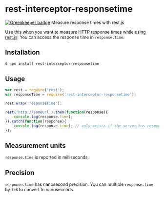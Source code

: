 # rest-interceptor-responsetime

[![Greenkeeper badge](https://badges.greenkeeper.io/HiFaraz/rest-interceptor-responsetime.svg)](https://greenkeeper.io/)
Measure response times with rest.js

Use this when you want to measure HTTP response times while using [rest.js](https://www.npmjs.com/package/rest). You can access the response time in `response.time`.

## Installation

```bash
$ npm install rest-interceptor-responsetime
```

## Usage

```javascript
var rest = require('rest');
var responseTime = require('rest-interceptor-responsetime');

rest.wrap('responseTime');

rest('http://someurl').then(function(response){
	console.log(response.time);
}).catch(function(response){
	console.log(response.time); // only exists if the server has responded with an HTTP status, not on internal errors
});
```
## Measurement units

`response.time` is reported in milliseconds.

## Precision

`response.time` has nanosecond precision. You can multiple `response.time` by `1e6` to convert to nanoseconds.